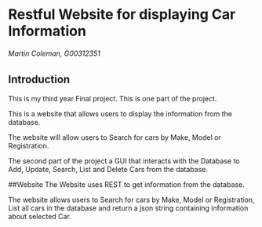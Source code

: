 # Restful Website for displaying Car Information
###### Martin Coleman, G00312351

## Introduction
This is my third year Final project. This is one part of the project. 

This is a website that allows users to display the information from the database.

The website will allow users to Search for cars by Make, Model or Registration.

The second part of the project a GUI that interacts with the Database to Add, Update, Search, List and Delete Cars from the database.

##Website
The Website uses REST to get information from the database.

The website allows users to Search for cars by Make, Model or Registration, 
List all cars in the database and return a json string containing information about selected Car.
